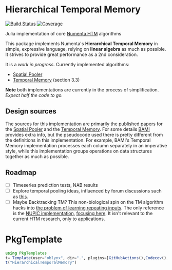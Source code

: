 # Hierarchical Temporal Memory

[![Build Status](https://github.com/oblynx/HierarchicalTemporalMemory.jl/workflows/CI/badge.svg)](https://github.com/oblynx/HierarchicalTemporalMemory.jl/actions)
[![Coverage](https://codecov.io/gh/oblynx/HierarchicalTemporalMemory.jl/branch/master/graph/badge.svg)](https://codecov.io/gh/oblynx/HierarchicalTemporalMemory.jl)


Julia implementation of core [Numenta HTM](https://numenta.com/) algorithms

This package implements Numenta's **Hierarchical Temporal Memory** in simple, expressive language,
relying on **linear algebra** as much as possible.
It strives to provide great performance as a 2nd consideration.

It is a _work in progress_.
Currently implemented algorithms:
- [Spatial Pooler](https://www.frontiersin.org/articles/10.3389/fncom.2017.00111/full)
- [Temporal Memory](https://www.mitpressjournals.org/doi/full/10.1162/NECO_a_00893) (section 3.3)


**Note**  both implementations are currently in the process of simplification. _Expect half the code to go._

## Design sources

The sources for this implementation are primarily the published papers for the [Spatial Pooler](https://www.frontiersin.org/articles/10.3389/fncom.2017.00111/full)
and the [Temporal Memory](https://www.mitpressjournals.org/doi/full/10.1162/NECO_a_00893).
For some details [BAMI](https://numenta.com/assets/pdf/biological-and-machine-intelligence/BAMI-Complete.pdf) provides extra info, but the pseudocode used there is pretty different from the definitions in this implementation.
For example, BAMI's Temporal Memory implementation processes each column separately in an imperative style,
while this implementation groups operations on data structures together as much as possible.

## Roadmap

- [ ] Timeseries prediction tests, NAB results
- [ ] Explore temporal pooling ideas, influenced by forum discussions such as [this](https://discourse.numenta.org/t/exploring-the-repeating-inputs-problem/5498/14?u=oblynx).
- [ ] Maybe Backtracking TM? This non-biological spin on the TM algorithm hacks into [the problem of learning repeating inputs](https://discourse.numenta.org/t/my-analysis-on-why-temporal-memory-prediction-doesnt-work-on-sequential-data/3141).
The only reference is the [NUPIC implementation](https://github.com/numenta/nupic/blob/master/src/nupic/algorithms/backtracking_tm.py),
[focusing here](https://github.com/numenta/nupic/blob/1aea72abde4457878a16288d6786ffb088f69164/src/nupic/algorithms/backtracking_tm.py#L1666).
It isn't relevant to the current HTM research, only to applications.

# PkgTemplate

```julia
using PkgTemplates
t= Template(user="oblynx", dir=".", plugins=[GitHubActions(),Codecov(),Documenter{GitHubActions}(),Develop()])
t("HierarchicalTemporalMemory")
```
